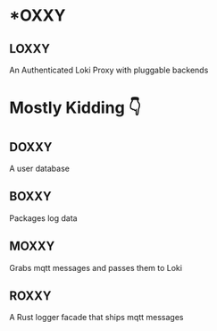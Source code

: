 # *OXXY

## LOXXY

An Authenticated Loki Proxy with pluggable backends

# Mostly Kidding 👇

## DOXXY

A user database

## BOXXY

Packages log data

## MOXXY

Grabs mqtt messages and passes them to Loki

## ROXXY

A Rust logger facade that ships mqtt messages
